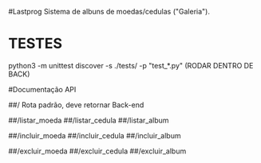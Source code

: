 #Lastprog
Sistema de albuns de moedas/cedulas ("Galeria").

# TESTES

python3 -m unittest discover -s ./tests/ -p "test_*.py" (RODAR DENTRO DE BACK)

#Documentação API

##/
Rota padrão, deve retornar Back-end 

##/listar_moeda
##/listar_cedula
##/listar_album

##/incluir_moeda
##/incluir_cedula
##/incluir_album

##/excluir_moeda
##/excluir_cedula
##/excluir_album
